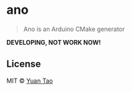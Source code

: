 # ano

> Ano is an Arduino CMake generator

__DEVELOPING, NOT WORK NOW!__

## License

MIT © [Yuan Tao](http://github.com/taoyuan)
